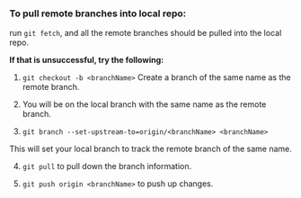 ### To pull remote branches into local repo:

run `git fetch`, and all the remote branches should be pulled into the local repo.

**If that is unsuccessful, try the following:**

1) `git checkout -b <branchName>`
Create a branch of the same name as the remote branch.

2) You will be on the local branch with the same name as the remote branch.

3) `git branch --set-upstream-to=origin/<branchName> <branchName>`

This will set your local branch to track the remote branch of the same name.

4) `git pull` to pull down the branch information.

5) `git push origin <branchName>` to push up changes.  
